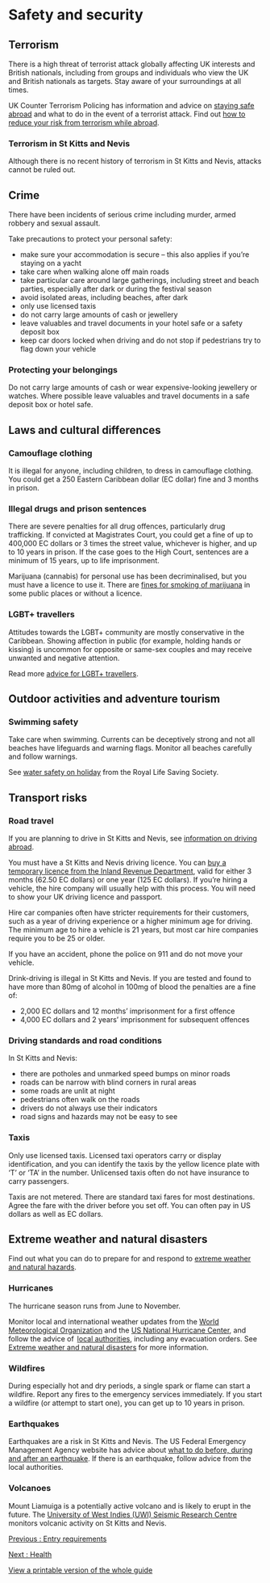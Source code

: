 # Safety and security

## Terrorism

There is a high threat of terrorist attack globally affecting UK interests and British nationals, including from groups and individuals who view the UK and British nationals as targets. Stay aware of your surroundings at all times.

UK Counter Terrorism Policing has information and advice on [staying safe abroad](https://www.counterterrorism.police.uk/safetyadvice/) and what to do in the event of a terrorist attack. Find out [how to reduce your risk from terrorism while abroad](https://www.gov.uk/guidance/reduce-your-risk-from-terrorism-while-abroad).

### Terrorism in St Kitts and Nevis

Although there is no recent history of terrorism in St Kitts and Nevis, attacks cannot be ruled out.

## Crime

There have been incidents of serious crime including murder, armed robbery and sexual assault.

Take precautions to protect your personal safety:

* make sure your accommodation is secure – this also applies if you’re staying on a yacht
* take care when walking alone off main roads
* take particular care around large gatherings, including street and beach parties, especially after dark or during the festival season
* avoid isolated areas, including beaches, after dark
* only use licensed taxis
* do not carry large amounts of cash or jewellery
* leave valuables and travel documents in your hotel safe or a safety deposit box
* keep car doors locked when driving and do not stop if pedestrians try to flag down your vehicle

### Protecting your belongings

Do not carry large amounts of cash or wear expensive-looking jewellery or watches. Where possible leave valuables and travel documents in a safe deposit box or hotel safe.

## Laws and cultural differences

### Camouflage clothing

It is illegal for anyone, including children, to dress in camouflage clothing. You could get a 250 Eastern Caribbean dollar (EC dollar) fine and 3 months in prison.

### Illegal drugs and prison sentences

There are severe penalties for all drug offences, particularly drug trafficking. If convicted at Magistrates Court, you could get a fine of up to 400,000 EC dollars or 3 times the street value, whichever is higher, and up to 10 years in prison. If the case goes to the High Court, sentences are a minimum of 15 years, up to life imprisonment.

Marijuana (cannabis) for personal use has been decriminalised, but you must have a licence to use it. There are [fines for smoking of marijuana](https://cannabisclarityskn.com/) in some public places or without a licence.

### LGBT+ travellers

Attitudes towards the LGBT+ community are mostly conservative in the Caribbean. Showing affection in public (for example, holding hands or kissing) is uncommon for opposite or same-sex couples and may receive unwanted and negative attention.

Read more [advice for LGBT+ travellers](https://www.gov.uk/lesbian-gay-bisexual-and-transgender-foreign-travel-advice).

## Outdoor activities and adventure tourism

### Swimming safety

Take care when swimming. Currents can be deceptively strong and not all beaches have lifeguards and warning flags. Monitor all beaches carefully and follow warnings.

See [water safety on holiday](https://www.rlss.org.uk/safety-on-holiday) from the Royal Life Saving Society.

## Transport risks

### Road travel

If you are planning to drive in St Kitts and Nevis, see [information on driving abroad](https://www.gov.uk/driving-abroad).

You must have a St Kitts and Nevis driving licence. You can [buy a temporary licence from the Inland Revenue Department](https://www.sknird.com/drivers-licence), valid for either 3 months (62.50 EC dollars) or one year (125 EC dollars). If you’re hiring a vehicle, the hire company will usually help with this process. You will need to show your UK driving licence and passport.

Hire car companies often have stricter requirements for their customers, such as a year of driving experience or a higher minimum age for driving. The minimum age to hire a vehicle is 21 years, but most car hire companies require you to be 25 or older.

If you have an accident, phone the police on 911 and do not move your vehicle.

Drink-driving is illegal in St Kitts and Nevis. If you are tested and found to have more than 80mg of alcohol in 100mg of blood the penalties are a fine of:

* 2,000 EC dollars and 12 months’ imprisonment for a first offence
* 4,000 EC dollars and 2 years’ imprisonment for subsequent offences

### Driving standards and road conditions

In St Kitts and Nevis:

* there are potholes and unmarked speed bumps on minor roads
* roads can be narrow with blind corners in rural areas
* some roads are unlit at night
* pedestrians often walk on the roads
* drivers do not always use their indicators
* road signs and hazards may not be easy to see

### Taxis

Only use licensed taxis. Licensed taxi operators carry or display identification, and you can identify the taxis by the yellow licence plate with ‘T’ or ‘TA’ in the number. Unlicensed taxis often do not have insurance to carry passengers.

Taxis are not metered. There are standard taxi fares for most destinations. Agree the fare with the driver before you set off. You can often pay in US dollars as well as EC dollars.

## Extreme weather and natural disasters

Find out what you can do to prepare for and respond to [extreme weather and natural hazards](https://www.gov.uk/guidance/tropical-cyclones).

### Hurricanes

The hurricane season runs from June to November.

Monitor local and international weather updates from the [World Meteorological Organization](https://severeweather.wmo.int/) and the [US National Hurricane Center](http://www.nhc.noaa.gov/), and follow the advice of  [local authorities](https://www.sknis.gov.kn/), including any evacuation orders. See [Extreme weather and natural disasters](https://www.gov.uk/guidance/tropical-cyclones) for more information.

### Wildfires

During especially hot and dry periods, a single spark or flame can start a wildfire. Report any fires to the emergency services immediately. If you start a wildfire (or attempt to start one), you can get up to 10 years in prison.

### Earthquakes

Earthquakes are a risk in St Kitts and Nevis. The US Federal Emergency Management Agency website has advice about [what to do before, during and after an earthquake](https://www.ready.gov/earthquakes). If there is an earthquake, follow advice from the local authorities.

### Volcanoes

Mount Liamuiga is a potentially active volcano and is likely to erupt in the future. The [University of West Indies (UWI) Seismic Research Centre](https://uwiseismic.com/island-profiles/st-kitts/) monitors volcanic activity on St Kitts and Nevis.

[Previous
:
Entry requirements](/foreign-travel-advice/st-kitts-and-nevis/entry-requirements)

[Next
:
Health](/foreign-travel-advice/st-kitts-and-nevis/health)

[View a printable version of the whole guide](/foreign-travel-advice/st-kitts-and-nevis/print)